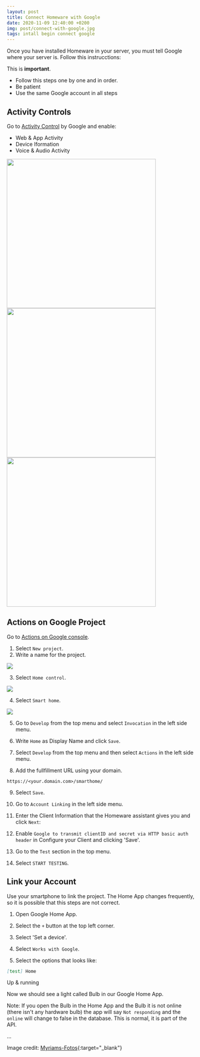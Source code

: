 ```yaml
---
layout: post
title: Connect Homeware with Google
date: 2020-11-09 12:40:00 +0200
img: post/connect-with-google.jpg
tags: intall begin connect google
---
```


Once you have installed Homeware in your server, you must tell Google where your server is. Follow this instrucctions:

This is **important**.
- Follow this steps one by one and in order.
- Be patient
- Use the same Google account in all steps

## Activity Controls

Go to <a href="https://myaccount.google.com/activitycontrols" target="blanck">Activity Control</a> by Google and enable:

- Web & App Activity
- Device Iformation
- Voice & Audio Activity


<kbd>
<img src="/Homeware-LAN/images/pages/post/connect-with-google/B1C1.png" width="400"/>
</kbd>
<kbd>
<img src="/Homeware-LAN/images/pages/post/connect-with-google/B1C2.png" width="400"/>  <img src="/Homeware-LAN/images/pages/post/connect-with-google/B1C3.png" width="400"/>
</kbd>

## Actions on Google Project

Go to <a href="https://console.actions.google.com/" target="blanck">Actions on Google console</a>.

1. Select `New project`.
2. Write a name for the project.

<kbd>
<img src="/Homeware-LAN/images/pages/post/connect-with-google/B2C2.png"/>
</kbd>

3. Select `Home control`.

<kbd>
<img src="/Homeware-LAN/images/pages/post/connect-with-google/B2C3.png"/>
</kbd>

4. Select `Smart home`.

<kbd>
<img src="/Homeware-LAN/images/pages/post/connect-with-google/B2C4.png"/>
</kbd>

5. Go to `Develop` from the top menu and select `Invocation` in the left side menu.

6. Write `Home` as Display Name and click `Save`.

7. Select `Develop` from the top menu and then select `Actions` in the left side menu.

8. Add the fullfillment URL using your domain.

```
https://<your.domain.com>/smarthome/
```
9. Select `Save`.

10. Go to `Account Linking` in the left side menu.

11. Enter the Client Information that the Homeware assistant gives you and click `Next`:

12. Enable `Google to transmit clientID and secret via HTTP basic auth header` in Configure your Client and clicking 'Save'.

13. Go to the `Test` section in the top menu.

14. Select `START TESTING`.

## Link your Account

Use your smartphone to link the project. The Home App changes frequently, so it is possible that this steps are not correct.

1. Open Google Home App.

2. Select the `+` button at the top left corner.

3. Select 'Set a device'.

4. Select `Works with Google`.

5. Select the options that looks like:

```Markdown
[test] Home
```

Up & running

Now we should see a light called Bulb in our Google Home App.

Note: If you open the Bulb in the Home App and the Bulb it is not online (there isn't any hardware bulb) the app will say `Not responding` and the `online` will change to false in the database. This is normal, it is part of the API.

...

Image credit: [Myriams-Fotos](https://pixabay.com/es/photos/fideos-espagueti-pasta-anudado-4851996/){:target="_blank"}
